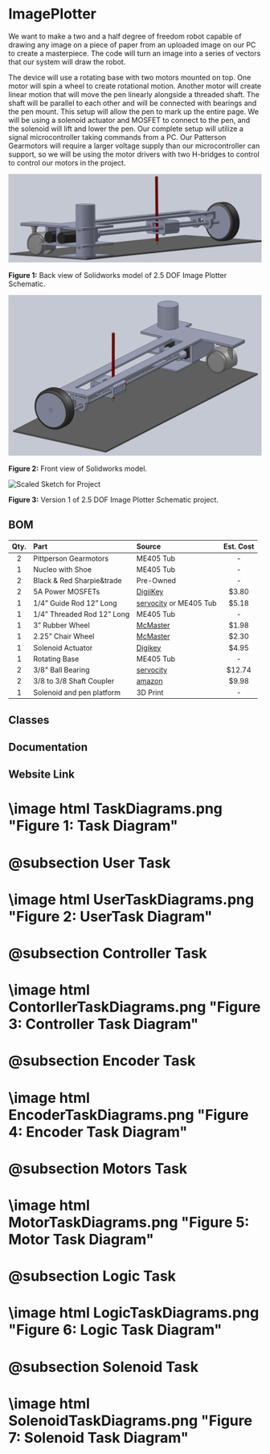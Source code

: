 # ImagePlotter
We want to make a two and a half degree of freedom robot capable of drawing any image on a piece of paper from an uploaded image on our PC to create a masterpiece. The code will turn an image into a series of vectors that our system will draw the robot.

The device will use a rotating base with two motors mounted on top. One motor will spin a wheel to create rotational motion. Another motor will create linear motion that will move the pen linearly alongside a threaded shaft. The shaft will be parallel to each other and will be connected with bearings and the pen mount. This setup will allow the pen to mark up the entire page. We will be using a solenoid actuator and MOSFET to connect to the pen, and the solenoid will lift and lower the pen. Our complete setup will utilize a signal microcontroller taking commands from a PC. Our Patterson Gearmotors will require a larger voltage supply than our microcontroller can support, so we will be using the motor drivers with two H-bridges to control to control our motors in the project. 

![Solidworks Model](Images/SideView.png)

__Figure 1:__ Back view of Solidworks model of 2.5 DOF Image Plotter Schematic.


![Solidworks Model](Images/OtherSideView.png)

__Figure 2:__ Front view of Solidworks model.


![Scaled Sketch for Project](https://user-images.githubusercontent.com/97563760/154212086-1d5e8bd8-d7ae-4cbe-9947-79c46431a7ba.png)

__Figure 3:__ Version 1 of 2.5 DOF Image Plotter Schematic project.

## BOM 
| Qty. | Part                  | Source                | Est. Cost | 
|:----:|:----------------------|:----------------------|:---------:|
|  2   | Pittperson Gearmotors     | ME405 Tub             |     -     |
|  1   | Nucleo with Shoe          | ME405 Tub             |     -     |
|  2   | Black & Red Sharpie&trade | Pre-Owned     |   -   |
|  2   | 5A Power MOSFETs          | [DigiiKey](https://www.digikey.com/en/products/detail/stmicroelectronics/STN3NF06L/654517?s=N4IgjCBcoLQBxVAYygMwIYBsDOBTANCAPZQDaIALAJwDsIAugL6OEBMZIAygCoByAzLwBiABgBsAGQaMgA)        |   $3.80   |
|  1   | 1/4” Guide Rod 12” Long | [servocity](https://www.servocity.com/0-375-3-8-x-12-00-stainless-steel-precision-shafting/) or ME405 Tub | $5.18 |
|  1   | 1/4” Threaded Rod 12” Long       | ME405 Tub | - |
|  1   | 3” Rubber Wheel       | [McMaster](https://www.mcmaster.com/wheels/wheels-4/rubber-wheels-7/) | $1.98 |
|  1   | 2.25” Chair Wheel       | [McMaster](https://www.mcmaster.com/24215T44/) | $2.30 |
|  1   | Solenoid Actuator        | [Digikey](https://www.digikey.com/en/products/detail/sparkfun-electronics/ROB-11015/6163694) | $4.95 |
|  1   | Rotating Base       | ME405 Tub | - |
|  2   | 3/8" Ball Bearing       | [servocity](https://www.servocity.com/3-8-bore-bottom-tapped-pillow-block/) | $12.74 |
|  2   | 3/8 to 3/8 Shaft Coupler       | [amazon](https://www.amazon.com/Stainless-Steel-Screw-Shaft-Coupler/dp/B00KVNACWC) | $9.98 |
|  1   | Solenoid and pen platform | 3D Print |- |


## Classes

## Documentation

## Website Link

#  \image html TaskDiagrams.png "Figure 1: Task Diagram" <br>
#  @subsection User Task
#  \image html UserTaskDiagrams.png "Figure 2: UserTask Diagram" <br>
#  @subsection Controller Task
#  \image html ContorllerTaskDiagrams.png "Figure 3: Controller Task Diagram" <br>
#  @subsection Encoder Task
#  \image html EncoderTaskDiagrams.png "Figure 4: Encoder Task Diagram" <br>
#  @subsection Motors Task
#  \image html MotorTaskDiagrams.png "Figure 5: Motor Task Diagram" <br>
#  @subsection Logic Task
#  \image html LogicTaskDiagrams.png "Figure 6: Logic Task Diagram" <br>
#  @subsection Solenoid Task
#  \image html SolenoidTaskDiagrams.png "Figure 7: Solenoid Task Diagram" <br>
